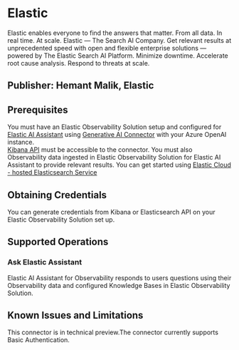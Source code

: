 # Elastic
Elastic enables everyone to find the answers that matter. From all data. In real time. At scale. Elastic — The Search AI Company. Get relevant results at unprecedented speed with open and flexible enterprise solutions — powered by The Elastic Search AI Platform. Minimize downtime. Accelerate root cause analysis. Respond to threats at scale.

## Publisher: Hemant Malik, Elastic

## Prerequisites
You must have an Elastic Observability Solution setup and configured for [Elastic AI Assistant](https://www.elastic.co/elasticsearch/ai-assistant) using [Generative AI Connector](https://www.elastic.co/guide/en/kibana/current/openai-action-type.html) with your Azure OpenAI instance.  
[Kibana API](https://www.elastic.co/guide/en/kibana/current/api.html) must be accessible to the connector.
You must also Observability data ingested in Elastic Observability Solution for Elastic AI Assistant to provide relevant results. 
You can get started using [Elastic Cloud - hosted Elasticsearch Service](https://cloud.elastic.co/registration)

## Obtaining Credentials
You can generate credentials from Kibana or Elasticsearch API on your Elastic Observability Solution set up. 

## Supported Operations
### Ask Elastic Assistant
Elastic AI Assistant for Observability responds to users questions using their Observability data and configured Knowledge Bases in Elastic Observability Solution.

## Known Issues and Limitations
This connector is in technical preview.The connector currently supports Basic Authentication.
